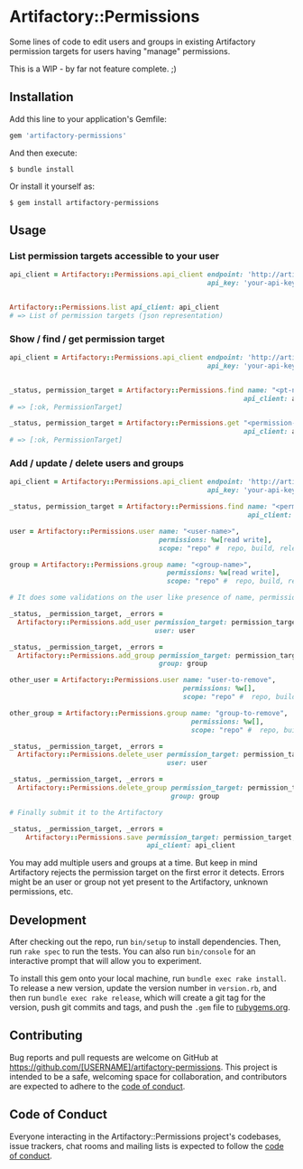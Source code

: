 # Artifactory::Permissions

Some lines of code to edit users and groups in existing Artifactory permission targets
for users having "manage" permissions.

This is a WIP - by far not feature complete. ;)

## Installation

Add this line to your application's Gemfile:

```ruby
gem 'artifactory-permissions'
```

And then execute:

    $ bundle install

Or install it yourself as:

    $ gem install artifactory-permissions

## Usage


### List permission targets accessible to your user
```ruby
api_client = Artifactory::Permissions.api_client endpoint: 'http://artifactory.local',
                                                 api_key: 'your-api-key'


Artifactory::Permissions.list api_client: api_client
# => List of permission targets (json representation) 
```

### Show / find / get permission target
```ruby
api_client = Artifactory::Permissions.api_client endpoint: 'http://artifactory.local',
                                                 api_key: 'your-api-key'


_status, permission_target = Artifactory::Permissions.find name: "<pt-name>",
                                                          api_client: api_client
# => [:ok, PermissionTarget]

_status, permission_target = Artifactory::Permissions.get "<permission-target-resource-uri>",
                                                          api_client: api_client
# => [:ok, PermissionTarget]
```

### Add / update / delete users and groups
```ruby
api_client = Artifactory::Permissions.api_client endpoint: 'http://artifactory.local',
                                                 api_key: 'your-api-key'

_status, permission_target = Artifactory::Permissions.find name: "<permission-target-name>",
                                                           api_client: api_client

user = Artifactory::Permissions.user name: "<user-name>",
                                     permissions: %w[read write],
                                     scope: "repo" #  repo, build, releaseBundle 

group = Artifactory::Permissions.group name: "<group-name>",
                                       permissions: %w[read write],
                                       scope: "repo" #  repo, build, releaseBundle 

# It does some validations on the user like presence of name, permissions etc.

_status, _permission_target, _errors =
  Artifactory::Permissions.add_user permission_target: permission_target,
                                    user: user

_status, _permission_target, _errors =
  Artifactory::Permissions.add_group permission_target: permission_target,
                                     group: group

other_user = Artifactory::Permissions.user name: "user-to-remove",
                                           permissions: %w[],
                                           scope: "repo" #  repo, build, releaseBundle 

other_group = Artifactory::Permissions.group name: "group-to-remove",
                                             permissions: %w[],
                                             scope: "repo" #  repo, build, releaseBundle  

_status, _permission_target, _errors =
  Artifactory::Permissions.delete_user permission_target: permission_target,
                                       user: user

_status, _permission_target, _errors =
  Artifactory::Permissions.delete_group permission_target: permission_target,
                                        group: group

# Finally submit it to the Artifactory

_status, _permission_target, _errors =
    Artifactory::Permissions.save permission_target: permission_target,
                                  api_client: api_client
```

You may add multiple users and groups at a time. But keep in mind Artifactory rejects the
permission target on the first error it detects. Errors might be an user or group not yet present
to the Artifactory, unknown permissions, etc.

## Development

After checking out the repo, run `bin/setup` to install dependencies. Then, run `rake spec` to run the tests. You can also run `bin/console` for an interactive prompt that will allow you to experiment.

To install this gem onto your local machine, run `bundle exec rake install`. To release a new version, update the version number in `version.rb`, and then run `bundle exec rake release`, which will create a git tag for the version, push git commits and tags, and push the `.gem` file to [rubygems.org](https://rubygems.org).

## Contributing

Bug reports and pull requests are welcome on GitHub at https://github.com/[USERNAME]/artifactory-permissions. This project is intended to be a safe, welcoming space for collaboration, and contributors are expected to adhere to the [code of conduct](https://github.com/[USERNAME]/artifactory-permissions/blob/master/CODE_OF_CONDUCT.md).


## Code of Conduct

Everyone interacting in the Artifactory::Permissions project's codebases, issue trackers, chat rooms and mailing lists is expected to follow the [code of conduct](https://github.com/[USERNAME]/artifactory-permissions/blob/master/CODE_OF_CONDUCT.md).
